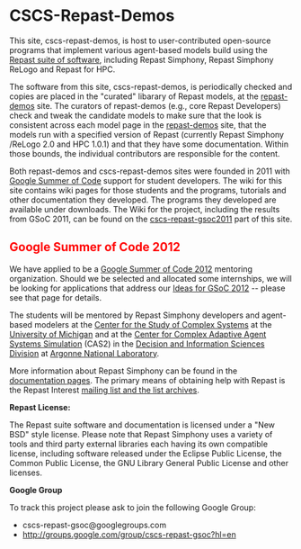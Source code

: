 # CSCS-Repast-Demos #

This site, cscs-repast-demos, is host to user-contributed open-source programs
that implement various agent-based models build using the
[Repast suite of software](http://repast.sourceforge.net), including Repast Simphony, Repast Simphony ReLogo and Repast for HPC.

The software from this site, cscs-repast-demos, is periodically checked and copies are placed in the "curated"  libarary of Repast models, at the [repast-demos](http://code.google.com/p/repast-demos/w/list) site.  The curators of repast-demos (e.g., core Repast Developers) check and tweak  the candidate models
to make sure that the look is consistent across each model page in the  [repast-demos](http://code.google.com/p/repast-demos/w/list) site,
that the models run with a specified version of Repast (currently Repast Simphony /ReLogo  2.0 and HPC 1.0.1)
and that they have some documentation. Within those bounds, the individual contributors are responsible for the content.

Both repast-demos and cscs-repast-demos sites were founded in 2011 with
[Google Summer of Code](http://www.google-melange.com/gsoc/homepage/google/gsoc2011) support for student developers.
The wiki for this site contains wiki pages for those students and the programs, tutorials
and  other documentation they developed.  The programs they developed are available under downloads.  The Wiki for the project, including the results from GSoC 2011, can be found on the [cscs-repast-gsoc2011](.md) part of this site.

<font color='red'>
<h2>Google Summer of Code 2012</h2>
</font>

We have applied to be a [Google Summer of Code 2012](http://www.google-melange.com/gsoc/homepage/google/gsoc2012) mentoring organization. Should we be selected and allocated some
internships, we will be looking for applications that address
our [Ideas for GSoC 2012](IdeasForGSoC2012.md) -- please see that page for details.

The students will be mentored by Repast Simphony developers and agent-based modelers at the <a href='http://cscs.umich.edu/'>Center for the Study of Complex Systems</a> at the <a href='http://www.umich.edu/'>University of Michigan</a> and at the <a href='http://www.cas.anl.gov/'>Center for Complex Adaptive Agent Systems Simulation</a> (CAS2) in the <a href='http://www.dis.anl.gov/'>Decision and Information Sciences Division</a> at <a href='http://www.anl.gov/'>Argonne National Laboratory</a>.

More information about Repast Simphony can be found in the <a href='http://repast.sourceforge.net/docs.html'>documentation pages</a>. The primary means of obtaining help with Repast is the Repast Interest <a href='https://lists.sourceforge.net/lists/listinfo/repast-interest'>mailing list and the list archives</a>.

<b>Repast License:</b>

The Repast suite software and documentation is licensed under a "New BSD" style license. Please note that Repast Simphony uses a variety of tools and third party external libraries each having its own compatible license, including software released under the Eclipse Public License, the Common Public License, the GNU Library General Public License and other licenses.

<b>Google Group</b>

To track this project please ask to join the following Google Group:
<ul>
<li>cscs-repast-gsoc@googlegroups.com</li>
<li><a href='http://groups.google.com/group/cscs-repast-gsoc?hl=en'>http://groups.google.com/group/cscs-repast-gsoc?hl=en</a></li>
</ul>